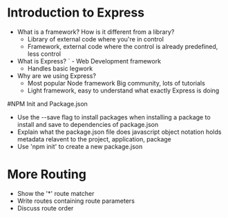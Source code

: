 # Introduction to Express

* What is a framework? How is it different from a library?
    - Library of external code where you're in control
    - Framework, external code where the control is already predefined, less control
* What is Express?
`   - Web Development framework
    - Handles basic legwork
* Why are we using Express?
    - Most popular Node framework
        Big community, lots of tutorials
    - Light framework, easy to understand what exactly Express is doing

#NPM Init and Package.json

* Use the --save flag to install packages
    when installing a package to install and save to dependencies of package.json
* Explain what the package.json file does
    javascript object notation
    holds metadata relavent to the project, application, package
* Use 'npm init' to create a new package.json

# More Routing

* Show the '*' route matcher
* Write routes containing route parameters
* Discuss route order
